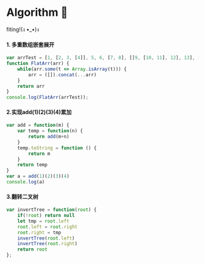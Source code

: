 # Algorithm 🍓
fiting!(ง •_•)ง

#### 1. 多重数组嵌套展开
```javascript
var arrTest = [1, [2, 3, [4]], 5, 6, [7, 8], [[9, [10, 11], 12], 13], 14];
function FlatArr(arr) {
    while(arr.some(t => Array.isArray(t))) {
        arr = ([]).concat(...arr)
    }
    return arr
}
console.log(FlatArr(arrTest));
```

#### 2.实现add(1)(2)(3)(4)累加
```javascript
var add = function(m) {
    var temp = function(n) {
        return add(m+n)
    }
    temp.toString = function () {
        return m
    }
    return temp
}
var a = add(1)(2)(3)(4)
console.log(a)  
```
#### 3.翻转二叉树
```javascript
var invertTree = function(root) {
    if(!root) return null
    let tmp = root.left
    root.left = root.right
    root.right = tmp
    invertTree(root.left)
    invertTree(root.right)
    return root
};
```
